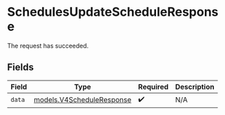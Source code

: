 # SchedulesUpdateScheduleResponse

The request has succeeded.


## Fields

| Field                                                        | Type                                                         | Required                                                     | Description                                                  |
| ------------------------------------------------------------ | ------------------------------------------------------------ | ------------------------------------------------------------ | ------------------------------------------------------------ |
| `data`                                                       | [models.V4ScheduleResponse](../models/v4scheduleresponse.md) | :heavy_check_mark:                                           | N/A                                                          |